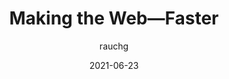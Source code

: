 ---
author: rauchg
date: 2021-06-23
permalink: false
tags:
  - web
  - performance
  - developer-experience
  - principles
target_url: https://rauchg.com/2021/making-the-web-faster
title: Making the Web—Faster
---